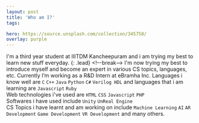 ```yaml
---
layout: post
title: 'Who am I?'
tags:

hero: https://source.unsplash.com/collection/345758/
overlay: purple
---
```


I'm a third year student at IIITDM Kancheepuram and i am trying my best to learn new stuff everyday.
{: .lead}
<!–-break-–>
I'm now trying my best to introduce myself and become an expert in various CS topics, languages, etc. Currently I’m working as a R&D Intern at eBramha Inc. Languages i know well are `C` `C++` `Java` `Python` `C#` `Verilog HDL` and languages that i am learning are `Javascript` `Ruby`<br>
Web technologies i've used are `HTML` `CSS` `Javascript` `PHP` <br>
Softwares i have used include `Unity` `UnReal Engine` <br>
CS Topics i have learnt and am working on include `Machine Learning` `AI` `AR Development` `Game Development` `VR Development` and many others.<br>
